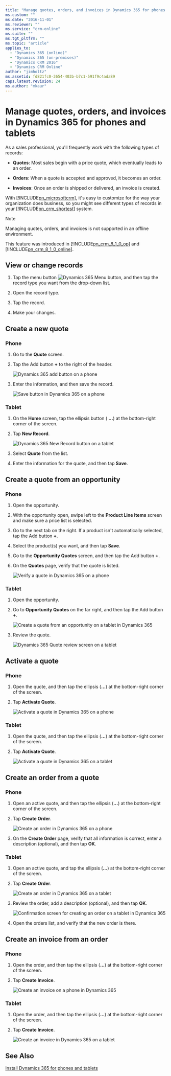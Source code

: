 ```yaml
---
title: "Manage quotes, orders, and invoices in Dynamics 365 for phones and tablets | MicrosoftDocs"
ms.custom: ""
ms.date: "2016-11-01"
ms.reviewer: ""
ms.service: "crm-online"
ms.suite: ""
ms.tgt_pltfrm: ""
ms.topic: "article"
applies_to: 
  - "Dynamics 365 (online)"
  - "Dynamics 365 (on-premises)"
  - "Dynamics CRM 2016"
  - "Dynamics CRM Online"
author: "jimholtz"
ms.assetid: fd821fc0-3654-403b-b7c1-591f9c4ada89
caps.latest.revision: 24
ms.author: "mkaur"
---
```

# Manage quotes, orders, and invoices in Dynamics 365 for phones and tablets
As a sales professional, you'll frequently work with the following types of records:  
  
-   **Quotes**: Most sales begin with a price quote, which eventually leads to an order.  
  
-   **Orders**:  When a quote is accepted and approved, it becomes an order.  
  
-   **Invoices**:  Once an order is shipped or delivered, an invoice is created.  
  
 With [!INCLUDE[pn_microsoftcrm](../../../../includes/pn-microsoftcrm.md)], it's easy to customize for the way your organization does business, so  you might see different types of records in your [!INCLUDE[pn_crm_shortest](../../../../includes/pn-crm-shortest.md)] system.  
  
> [!NOTE]
>  Managing quotes, orders, and invoices is not supported in an offline environment.  
>   
>  This feature was introduced in [!INCLUDE[pn_crm_8_1_0_op](../../../../includes/pn-crm-8-1-0-op.md)] and [!INCLUDE[pn_crm_8_1_0_online](../../../../includes/pn-crm-8-1-0-online.md)].  
  
## View or change records  
  
1.  Tap the menu button ![Dynamics 365 Menu button](../../../media/word-template-default-xml-mapping-schema.png "Dynamics 365 Menu button"), and then tap the record type you want from the drop-down list.  
  
2.  Open the record type.  
  
3.  Tap the record.  
  
4.  Make your changes.  
  
## Create a new quote  
  
### Phone  
  
1.  Go to the **Quote** screen.  
  
2.  Tap the Add button **+** to the right of the header.  
  
     ![Dynamics 365 add button on a phone](../../../media/phone-newquoteplussign.png "Dynamics 365 add button on a phone")  
  
3.  Enter the information, and then save the record.  
  
     ![Save button in Dynamics 365 on a phone](../../../media/phone-savenewrecord.png "Save button in Dynamics 365 on a phone")  
  
### Tablet  
  
1.  On the  **Home** screen, tap the ellipsis button ( **...**) at the bottom-right corner of the screen.  
  
2.  Tap **New Record**.  
  
     ![Dynamics 365 New Record button on a tablet](../../../media/tablet-newrecord.png "Dynamics 365 New Record button on a tablet")  
  
3.  Select **Quote** from the list.  
  
4.  Enter the information for the quote, and then tap  **Save**.  
  
## Create a quote from an opportunity  
  
### Phone  
  
1.  Open the opportunity.  
  
2.  With the opportunity open, swipe left to the **Product Line Items** screen and make sure a price list is selected.  
  
3.  Go to the next tab on the right. If a product isn't automatically selected, tap the Add button **+**.  
  
4.  Select the product(s) you want, and then tap **Save**.  
  
5.  Go to the **Opportunity Quotes** screen, and then tap the Add button **+**.  
  
6.  On the **Quotes** page,  verify that the quote is listed.  
  
     ![Verify a quote in Dynamics 365 on a phone](../../../media/phone-verify-quote-1.png "Verify a quote in Dynamics 365 on a phone")  
  
### Tablet  
  
1.  Open the opportunity.  
  
2.  Go to **Opportunity Quotes** on the far right, and then tap the Add button **+**.  
  
     ![Create a quote from an opportunity on a tablet in Dynamics 365](../../../media/tablet-createquotefromopportunity.png "Create a quote from an opportunity on a tablet in Dynamics 365")  
  
3.  Review the quote.  
  
     ![Dynamics 365 Quote review screen on a tablet](../../../media/tablet-reviewquote.png "Dynamics 365 Quote review screen on a tablet")  
  
## Activate a quote  
  
### Phone  
  
1.  Open the quote, and then tap the ellipsis (**...**) at the bottom-right corner of the screen.  
  
2.  Tap **Activate Quote**.  
  
     ![Activate a quote in Dynamics 365 on a phone](../../../media/phone-activate-quote.png "Activate a quote in Dynamics 365 on a phone")  
  
### Tablet  
  
1.  Open the quote, and then tap the ellipsis (**...**) at the bottom-right corner of the screen.  
  
2.  Tap **Activate Quote**.  
  
     ![Activate a quote in Dynamics 365 on a tablet](../../../media/tablet-activatequote.png "Activate a quote in Dynamics 365 on a tablet")  
  
## Create an order from a quote  
  
### Phone  
  
1.  Open an active quote, and then tap the ellipsis (**...**) at the bottom-right corner of the screen.  
  
2.  Tap **Create Order**.  
  
     ![Create an order in Dynamics 365 on a phone](../../../media/phone-createorder.png "Create an order in Dynamics 365 on a phone")  
  
3.  On the **Create Order** page, verify that all information is correct, enter a description (optional), and then tap **OK**.  
  
### Tablet  
  
1.  Open an active quote, and tap the ellipsis (**...**) at the bottom-right corner of the screen.  
  
2.  Tap **Create Order**.  
  
     ![Create an order in Dynamics 365 on a tablet](../../../media/tablet-createorder-corrected.png "Create an order in Dynamics 365 on a tablet")  
  
3.  Review the order, add a description (optional), and then tap **OK**.  
  
     ![Confirmation screen for creating an order on a tablet in Dynamics 365](../../../media/tablet-createorder-screen2.png "Confirmation screen for creating an order on a tablet in Dynamics 365")  
  
4.  Open the orders list, and verify that the new order is  there.  
  
## Create an invoice from an order  
  
### Phone  
  
1.  Open the order, and then  tap the ellipsis (**...**) at the bottom-right corner of the screen.  
  
2.  Tap **Create Invoice**.  
  
     ![Create an invoice on a phone in Dynamics 365](../../../media/phone-createinvoice.png "Create an invoice on a phone in Dynamics 365")  
  
### Tablet  
  
1.  Open the order, and then tap the ellipsis (**...**) at the bottom-right corner of the screen.  
  
2.  Tap **Create Invoice**.  
  
     ![Create an invoice in Dynamics 365 on a tablet](../../../media/tablet-createinvoice.png "Create an invoice in Dynamics 365 on a tablet")  
  
## See Also  
 [Install Dynamics 365 for phones and tablets](install-dynamics-365-phones-tablets.md)